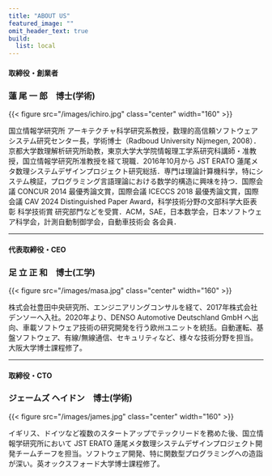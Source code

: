 ```yaml
---
title: "ABOUT US"
featured_image: ""
omit_header_text: true
build:
  list: local
---
```


#### 取締役・創業者
### 蓮 尾 一 郎　博士(学術)
{{< figure src="/images/ichiro.jpg" class="center" width="160" >}}

国立情報学研究所 アーキテクチャ科学研究系教授，数理的高信頼ソフトウェアシステム研究センター長，学術博士（Radboud University Nijmegen, 2008）．京都大学数理解析研究所助教，東京大学大学院情報理工学系研究科講師・准教授，国立情報学研究所准教授を経て現職．2016年10月から JST ERATO 蓮尾メタ数理システムデザインプロジェクト研究総括．専門は理論計算機科学，特にシステム検証，プログラミング言語理論における数学的構造に興味を持つ．国際会議 CONCUR 2014 最優秀論文賞，国際会議 ICECCS 2018 最優秀論文賞，国際会議 CAV 2024 Distinguished Paper Award，科学技術分野の文部科学大臣表彰 科学技術賞 研究部門などを受賞．ACM，SAE，日本数学会，日本ソフトウェア科学会，計測自動制御学会，自動車技術会 各会員．

---

#### 代表取締役・CEO
### 足 立 正 和　博士(工学)
{{< figure src="/images/masa.jpg" class="center" width="160" >}}

株式会社豊田中央研究所、エンジニアリングコンサルを経て、2017年株式会社デンソーへ入社。2020年より、DENSO Automotive Deutschland GmbH へ出向、車載ソフトウェア技術の研究開発を行う欧州ユニットを統括。自動運転、基盤ソフトウェア、有線/無線通信、セキュリティなど、様々な技術分野を担当。大阪大学博士課程修了。

---

#### 取締役・CTO
### ジェームズ ヘイドン　博士(学術)
{{< figure src="/images/james.jpg" class="center" width="160" >}}

イギリス、ドイツなど複数のスタートアップでテックリードを務めた後、国立情報学研究所において JST ERATO 蓮尾メタ数理システムデザインプロジェクト開発チームチーフを担当。ソフトウェア開発、特に関数型プログラミングへの造詣が深い。英オックスフォード大学博士課程修了。
